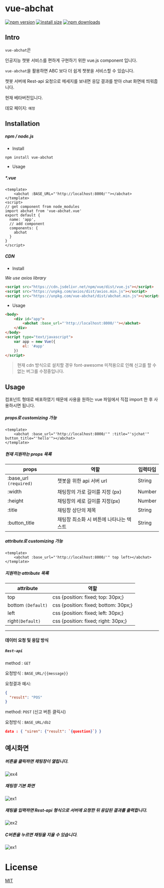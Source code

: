 # vue-abchat

[![npm version](https://img.shields.io/npm/v/vue-abchat.svg?style=flat-square)](https://www.npmjs.org/package/vue-abchat)
[![install size](https://packagephobia.now.sh/badge?p=vue-abchat)](https://packagephobia.now.sh/result?p=vue-abchat)
[![npm downloads](https://img.shields.io/npm/dm/vue-abchat.svg?style=flat-square)](http://npm-stat.com/charts.html?package=vue-abchat)



## Intro

`vue-abchat`은

인공지능 챗봇 서비스를 편하게 구현하기 위한 vue.js component 입니다.

`vue-abchat`을 활용하면 ABC 보다 더 쉽게 챗봇을 서비스할 수 있습니다.

챗봇 서버에 Rest-api 요청으로 메세지를 보내면 응답 결과를 받아 chat 화면에 띄워줍니다.



현재 베타버전입니다.



데모 페이지: `예정`



## Installation

##### npm / node.js

- Install

```
npm install vue-abchat
```

- Usage

##### *.vue

```vue
<template>
    <abchat :BASE_URL="'http://localhost:8000/'"></abchat>
</template>
<script>
// get component from node_modules
import abchat from 'vue-abchat.vue'
export default {
  name: 'app',
  // add component
  components: {
    abchat
  }
}
</script>
```



##### CDN

- Install

*We use axios library*

```html
<script src="https://cdn.jsdelivr.net/npm/vue/dist/vue.js"></script>
<script src="https://unpkg.com/axios/dist/axios.min.js"></script>
<script src="https://unpkg.com/vue-abchat/dist/abchat.min.js"></script>
```

- Usage

```html
<body>
    <div id="app">
        <abchat :base_url="'http://localhost:8000/'"></abchat>
    </div>
</body>
<script type="text/javascript">
    var app = new Vue({
        el: '#app'
    })
</script>
```

> 현재 cdn 방식으로 설치할 경우 font-awesome 미적용으로 인해 신고를 할 수 없는 버그를 수정중입니다.



## Usage

컴포넌트 형태로 배포하였기 때문에 사용을 원하는 vue 파일에서 직접 import 한 후 사용하시면 됩니다.



##### props로 customizing 가능

```vue
<template>
    <abchat :base_url="'http://localhost:8000/'" :title="'sjchat'" button_title="'hello'"></abchat>
</template>
```



##### 현재 지원하는 props 목록

| props                  | 역할                                    | 입력타입 |
| ---------------------- | --------------------------------------- | -------- |
| :base_url `(required)` | 챗봇을 위한 api 서버 url                | String   |
| :width                 | 채팅창의 가로 길이를 지정 (px)          | Number   |
| :height                | 채팅창의 세로 길이를 지정(px)           | Number   |
| :title                 | 채팅창 상단의 제목                      | String   |
| :button_title          | 채팅창 최소화 시 버튼에 나타나는 텍스트 | String   |



##### attribute로 customizing 가능

```vue
<template>
    <abchat :base_url="'http://localhost:8000/'" top left></abchat>
</template>
```



##### 지원하는 attribute 목록

| attribute          | 역할                                 |
| ------------------ | ------------------------------------ |
| top                | css {position: fixed; top: 30px;}    |
| bottom `(Default)` | css {position: fixed; bottom: 30px;} |
| left               | css {position: fixed; left: 30px;}   |
| right`(Default)`   | css {position: fixed; right: 30px;}  |



---

#### 데이터 요청 및 응답 방식

##### `Rest-api`

method : `GET`

요청방식 : `BASE_URL/{{message}}`

요청결과 예시:

```json
{
  "result": "POS"
}
```



method: `POST` (신고 버튼 클릭시)

요청방식 : `BASE_URL/db2`

```json
data : { "siren": {"result": `{question}`} }
```





## 예시화면



##### 버튼을 클릭하면 채팅창이 열립니다.

![ex4](https://user-images.githubusercontent.com/45934052/65669904-500cdf00-e07f-11e9-895e-d55bd923d66c.png)

##### 채팅창 기본 화면

![ex1](https://user-images.githubusercontent.com/45934052/65669833-34093d80-e07f-11e9-9a08-06b2e132e27e.png)

##### 채팅을 입력하면 Rest-api 형식으로 서버에 요청한 뒤 응답된 결과를 출력합니다.

![ex2](https://user-images.githubusercontent.com/45934052/65669864-3ff4ff80-e07f-11e9-9b00-dc54240c5760.png)

##### C버튼을 누르면 채팅을 지울 수 있습니다.

![ex1](https://user-images.githubusercontent.com/45934052/65669833-34093d80-e07f-11e9-9a08-06b2e132e27e.png)





# License

[MIT](LICENSE)


